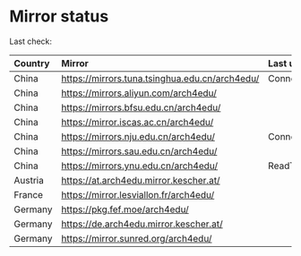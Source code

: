 <script src="./time.js"></script>
# Mirror status
Last check: <script type="text/javascript">localize(1679998864.778066);</script>

|Country|Mirror|Last update|
|:------|:-----|:----------|
|China|https://mirrors.tuna.tsinghua.edu.cn/arch4edu/|ConnectTimeout|
|China|https://mirrors.aliyun.com/arch4edu/|<script type="text/javascript">localize(1679942016);</script>|
|China|https://mirrors.bfsu.edu.cn/arch4edu/|<script type="text/javascript">localize(1679942016);</script>|
|China|https://mirror.iscas.ac.cn/arch4edu/|<script type="text/javascript">localize(1679985241);</script>|
|China|https://mirrors.nju.edu.cn/arch4edu/|ConnectionError|
|China|https://mirrors.sau.edu.cn/arch4edu/|<script type="text/javascript">localize(1673850842);</script>|
|China|https://mirrors.ynu.edu.cn/arch4edu/|ReadTimeout|
|Austria|https://at.arch4edu.mirror.kescher.at/|<script type="text/javascript">localize(1679942016);</script>|
|France|https://mirror.lesviallon.fr/arch4edu/|<script type="text/javascript">localize(1679942016);</script>|
|Germany|https://pkg.fef.moe/arch4edu/|<script type="text/javascript">localize(1679942016);</script>|
|Germany|https://de.arch4edu.mirror.kescher.at/|<script type="text/javascript">localize(1679942016);</script>|
|Germany|https://mirror.sunred.org/arch4edu/|<script type="text/javascript">localize(1679942016);</script>|

<script src="./tablefilter/tablefilter.js"></script>
<script src="./table.js"></script>